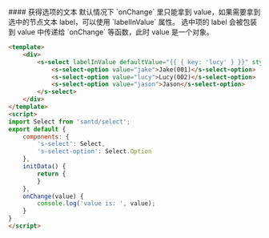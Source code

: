 <cn>
#### 获得选项的文本
默认情况下 `onChange` 里只能拿到 value，如果需要拿到选中的节点文本 label，可以使用 `labelInValue` 属性。
选中项的 label 会被包装到 value 中传递给 `onChange` 等函数，此时 value 是一个对象。
</cn>

```html
<template>
    <div>
        <s-select labelInValue defaultValue="{{ { key: 'lucy' } }}" style="width: 120px;" on-change="onChange">
            <s-select-option value="jake">Jake(001)</s-select-option>
            <s-select-option value="lucy">Lucy(002)</s-select-option>
            <s-select-option value="jason">Jason</s-select-option>
        </s-select>
    </div>
</template>
<script>
import Select from 'santd/select';
export default {
    components: {
        's-select': Select,
        's-select-option': Select.Option
    },
    initData() {
        return {
        }
    },
    onChange(value) {
        console.log('value is: ', value);
    }
}
</script>
```
